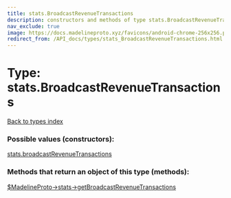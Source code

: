 ```yaml
---
title: stats.BroadcastRevenueTransactions
description: constructors and methods of type stats.BroadcastRevenueTransactions
nav_exclude: true
image: https://docs.madelineproto.xyz/favicons/android-chrome-256x256.png
redirect_from: /API_docs/types/stats_BroadcastRevenueTransactions.html
---
```

# Type: stats.BroadcastRevenueTransactions
[Back to types index](index.html)



### Possible values (constructors):

[stats.broadcastRevenueTransactions](/API_docs/constructors/stats.broadcastRevenueTransactions.html)  



### Methods that return an object of this type (methods):

[$MadelineProto->stats->getBroadcastRevenueTransactions](/API_docs/methods/stats.getBroadcastRevenueTransactions.html)  




